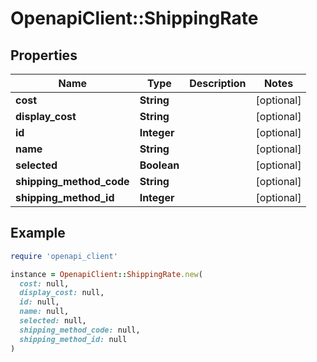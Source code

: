 # OpenapiClient::ShippingRate

## Properties

| Name | Type | Description | Notes |
| ---- | ---- | ----------- | ----- |
| **cost** | **String** |  | [optional] |
| **display_cost** | **String** |  | [optional] |
| **id** | **Integer** |  | [optional] |
| **name** | **String** |  | [optional] |
| **selected** | **Boolean** |  | [optional] |
| **shipping_method_code** | **String** |  | [optional] |
| **shipping_method_id** | **Integer** |  | [optional] |

## Example

```ruby
require 'openapi_client'

instance = OpenapiClient::ShippingRate.new(
  cost: null,
  display_cost: null,
  id: null,
  name: null,
  selected: null,
  shipping_method_code: null,
  shipping_method_id: null
)
```

